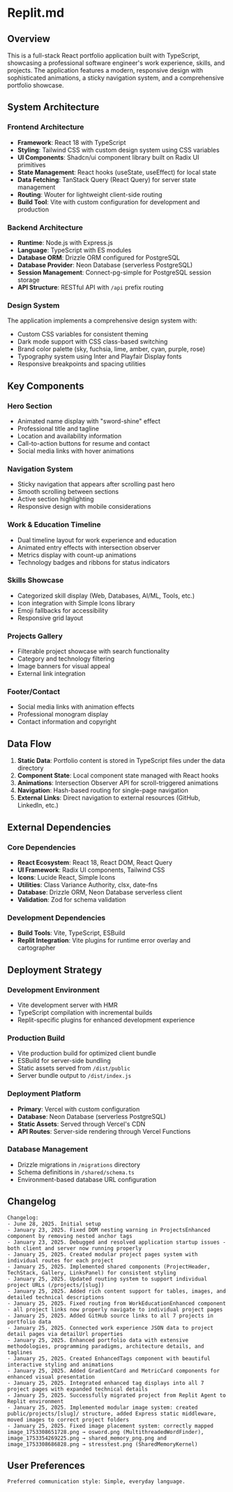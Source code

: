 # Replit.md

## Overview

This is a full-stack React portfolio application built with TypeScript, showcasing a professional software engineer's work experience, skills, and projects. The application features a modern, responsive design with sophisticated animations, a sticky navigation system, and a comprehensive portfolio showcase.

## System Architecture

### Frontend Architecture
- **Framework**: React 18 with TypeScript
- **Styling**: Tailwind CSS with custom design system using CSS variables
- **UI Components**: Shadcn/ui component library built on Radix UI primitives
- **State Management**: React hooks (useState, useEffect) for local state
- **Data Fetching**: TanStack Query (React Query) for server state management
- **Routing**: Wouter for lightweight client-side routing
- **Build Tool**: Vite with custom configuration for development and production

### Backend Architecture
- **Runtime**: Node.js with Express.js
- **Language**: TypeScript with ES modules
- **Database ORM**: Drizzle ORM configured for PostgreSQL
- **Database Provider**: Neon Database (serverless PostgreSQL)
- **Session Management**: Connect-pg-simple for PostgreSQL session storage
- **API Structure**: RESTful API with `/api` prefix routing

### Design System
The application implements a comprehensive design system with:
- Custom CSS variables for consistent theming
- Dark mode support with CSS class-based switching
- Brand color palette (sky, fuchsia, lime, amber, cyan, purple, rose)
- Typography system using Inter and Playfair Display fonts
- Responsive breakpoints and spacing utilities

## Key Components

### Hero Section
- Animated name display with "sword-shine" effect
- Professional title and tagline
- Location and availability information
- Call-to-action buttons for resume and contact
- Social media links with hover animations

### Navigation System
- Sticky navigation that appears after scrolling past hero
- Smooth scrolling between sections
- Active section highlighting
- Responsive design with mobile considerations

### Work & Education Timeline
- Dual timeline layout for work experience and education
- Animated entry effects with intersection observer
- Metrics display with count-up animations
- Technology badges and ribbons for status indicators

### Skills Showcase
- Categorized skill display (Web, Databases, AI/ML, Tools, etc.)
- Icon integration with Simple Icons library
- Emoji fallbacks for accessibility
- Responsive grid layout

### Projects Gallery
- Filterable project showcase with search functionality
- Category and technology filtering
- Image banners for visual appeal
- External link integration

### Footer/Contact
- Social media links with animation effects
- Professional monogram display
- Contact information and copyright

## Data Flow

1. **Static Data**: Portfolio content is stored in TypeScript files under the data directory
2. **Component State**: Local component state managed with React hooks
3. **Animations**: Intersection Observer API for scroll-triggered animations
4. **Navigation**: Hash-based routing for single-page navigation
5. **External Links**: Direct navigation to external resources (GitHub, LinkedIn, etc.)

## External Dependencies

### Core Dependencies
- **React Ecosystem**: React 18, React DOM, React Query
- **UI Framework**: Radix UI components, Tailwind CSS
- **Icons**: Lucide React, Simple Icons
- **Utilities**: Class Variance Authority, clsx, date-fns
- **Database**: Drizzle ORM, Neon Database serverless client
- **Validation**: Zod for schema validation

### Development Dependencies
- **Build Tools**: Vite, TypeScript, ESBuild
- **Replit Integration**: Vite plugins for runtime error overlay and cartographer

## Deployment Strategy

### Development Environment
- Vite development server with HMR
- TypeScript compilation with incremental builds
- Replit-specific plugins for enhanced development experience

### Production Build
- Vite production build for optimized client bundle
- ESBuild for server-side bundling
- Static assets served from `/dist/public`
- Server bundle output to `/dist/index.js`

### Deployment Platform
- **Primary**: Vercel with custom configuration
- **Database**: Neon Database (serverless PostgreSQL)
- **Static Assets**: Served through Vercel's CDN
- **API Routes**: Server-side rendering through Vercel Functions

### Database Management
- Drizzle migrations in `/migrations` directory
- Schema definitions in `/shared/schema.ts`
- Environment-based database URL configuration

## Changelog

```
Changelog:
- June 28, 2025. Initial setup
- January 23, 2025. Fixed DOM nesting warning in ProjectsEnhanced component by removing nested anchor tags
- January 23, 2025. Debugged and resolved application startup issues - both client and server now running properly
- January 25, 2025. Created modular project pages system with individual routes for each project
- January 25, 2025. Implemented shared components (ProjectHeader, TechStack, Gallery, LinksPanel) for consistent styling
- January 25, 2025. Updated routing system to support individual project URLs (/projects/[slug])
- January 25, 2025. Added rich content support for tables, images, and detailed technical descriptions
- January 25, 2025. Fixed routing from WorkEducationEnhanced component - all project links now properly navigate to individual project pages
- January 25, 2025. Added GitHub source links to all 7 projects in portfolio data
- January 25, 2025. Connected work experience JSON data to project detail pages via detailUrl properties
- January 25, 2025. Enhanced portfolio data with extensive methodologies, programming paradigms, architecture details, and taglines
- January 25, 2025. Created EnhancedTags component with beautiful interactive styling and animations
- January 25, 2025. Added GradientCard and MetricCard components for enhanced visual presentation
- January 25, 2025. Integrated enhanced tag displays into all 7 project pages with expanded technical details
- January 25, 2025. Successfully migrated project from Replit Agent to Replit environment
- January 25, 2025. Implemented modular image system: created public/projects/[slug]/ structure, added Express static middleware, moved images to correct project folders
- January 25, 2025. Fixed image placement system: correctly mapped image_1753308651728.png → osword.png (MultithreadedWordFinder), image_1753354269225.png → shared_memory_png.png and image_1753308686828.png → stresstest.png (SharedMemoryKernel)
```

## User Preferences

```
Preferred communication style: Simple, everyday language.
```